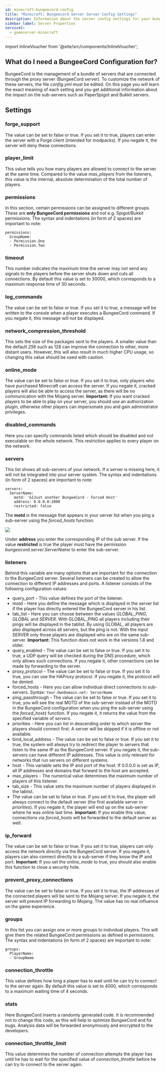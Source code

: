 ```yaml
---
id: minecraft-bungeecord-config
title: "Minecraft: Bungeecord Server Server Config Settings"
description: Information about the server config settings for your bungeecord server from ZAP-Hosting - ZAP-Hosting.com documentation
sidebar_label: Server Properties
services:
  - gameserver-minecraft
---
```


import InlineVoucher from '@site/src/components/InlineVoucher';

## What do I need a BungeeCord Configuration for?

BungeeCord is the management of a bundle of servers that are connected through the proxy server (BungeeCord server). To customize the network of these servers, the file *config.yml* must be edited. On this page you will learn the exact meaning of each setting and you get additional information about the impact on the sub-servers such as PaperSpigot and Bukkit servers.

<InlineVoucher />

## Settings

### forge_support

The value can be set to false or true. If you set it to true, players can enter the server with a Forge client (intended for modpacks). If you negate it, the server will deny these connections.

### player_limit

This value tells you how many players are allowed to connect to the server at the same time. Compared to the value *max_players* from the listeners, this value is the internal, absolute determination of the total number of players.

### permissions

In this section, certain permissions can be assigned to different groups. These are **only BungeeCord permissions** and not e.g. Spigot/Bukkit permissions.
The syntax and indentations (in form of 2 spaces) are important to note:
```
permissions:
  GroupName:
  - Permission.One
  - Permission.Two
```

### timeout

This number indicates the maximum time the server may not send any signals to the players before the server shuts down and cuts all connections. By default this value is set to 30000, which corresponds to a maximum response time of 30 seconds. 

### log_commands

The value can be set to false or true. If you set it to true, a message will be written to the console when a player executes a BungeeCord command. If you negate it, this message will not be displayed.

### network_compression_threshold

This sets the size of the packages sent to the players. A smaller value than the default *256* such as 128 can improve the connection to other, more distant users. However, this will also result in much higher CPU usage, so changing this value should be used with caution.

### online_mode

The value can be set to false or true. If you set it to true, only players who have purchased Minecraft can access the server. If you negate it, cracked players will also be able to access the server, as there will be no communication with the Mojang server.
**Important:** If you want cracked players to be able to play on your server, you should use an authorization plugin, otherwise other players can impersonate you and gain administrator privileges.

### disabled_commands

Here you can specify commands listed which should be disabled and not executable on the whole network. This restriction applies to every player on the network.

### servers

This list shows all sub-servers of your network. If a server is missing here, it will not be integrated into your server system.
The syntax and indentations (in form of 2 spaces) are important to note:
```
servers:
  ServerName:
    motd: '&1Just another BungeeCord - Forced Host'
    address: 0.0.0.0:2000
    restricted: false
```
The **motd** is the message that appears in your server list when you ping a sub-server using the *forced_hosts* function:

![](https://screensaver01.zap-hosting.com/index.php/s/E93qgyfkjfW7Mzf/preview)

Under **address** you enter the corresponding IP of the sub server. If the value **restricted** is true the player must have the permission *bungeecord.server.ServerName* to enter the sub-server.


### listeners

Behind this variable are many options that are important for the connection to the BungeeCord server. Several listeners can be created to allow the connection to different IP addresses and ports. A listener consists of the following configuration values:
* query_port - This value defines the port of the listener.
* motd - Here you define the message which is displayed in the server list if the player has directly entered the BungeeCord server in his list.
* tab_list - Here you can choose between the values *GLOBAL_PING*, *GLOBAL* and *SERVER*. With GLOBAL_PING all players including their pings will be displayed in the tablist. By using GLOBAL, all players are also displayed across all servers, but the ping is not. With the input SERVER only those players are displayed who are on the same sub-server. **Important:** This function does not work in the versions 1.8 and older.
* query_enabled - The value can be set to false or true. If you set it to true, a UDP query will be checked during the DNS procedure, which only allows such connections. If you negate it, other connections can be made by forwarding to the server.
* proxy_protocol - The value can be set to false or true. If you set it to true, you can use the HAProxy protocol. If you negate it, the protocol will be denied.
* forced_hosts - Here you can allow individual direct connections to sub-servers. Syntax: `Your.OwnDomain.net: ServerName`
* ping_passthrough - The value can be set to false or true. If you set it to true, you will see the real MOTD of the sub-server instead of the MOTD in the BungeeCord configuration when you ping the sub-server using the *forced_hosts* function. If you negate it, it returns the value from the specified variable of *servers*.
* priorities - Here you can list in descending order to which server the players should connect first. A server will be skipped if it is offline or not available.
* bind_local_address - The value can be set to false or true. If you set it to true, the system will always try to redirect the player to servers that listen to the same IP as the BungeeCord server. If you negate it, the sub-servers can have different IP addresses. This value is only relevant for networks that run servers on different systems.
* host - This variable sets the IP and port of the host. If 0.0.0.0 is set as IP, all IP addresses and domains that forward to the host are accepted.
* max_players - The numerical value determines the maximum number of players of this listener.
* tab_size - This value sets the maximum number of players displayed in the tablist.
* The value can be set to false or true. If you set it to true, the player will always connect to the default server (the first available server in *priorities*). If you negate it, the player will end up on the sub-server where he was online last time. **Important:** If you enable this value, connections via *forced_hosts* will be forwarded to the default server as well.

### ip_forward

The value can be set to false or true. If you set it to true, players can only access the network directly via the BungeeCord server. If you negate it, players can also connect directly to a sub-server if they know the IP and port.
**Important:** If you set the *online_mode* to true, you should also enable this function to close a security hole.

### prevent_proxy_connections

The value can be set to false or true. If you set it to true, the IP addresses of the connected players will be sent to the Mojang server. If you negate it, the server will prevent IP forwarding to Mojang.
The value has no real influence on the game experience.

### groups

In this list you can assign one or more groups to individual players. This will give them the related BungeeCord permissions as defined in *permissions*.
The syntax and indentations (in form of 2 spaces) are important to note:
```
groups:
  PlayerName:
  - GroupName
```

### connection_throttle

This value defines how long a player has to wait until he can try to connect to the server again. By default this value is set to 4000, which corresponds to a maximum waiting time of 4 seconds.

### stats

Here BungeeCord inserts a randomly generated code. It is recommended not to change this code, as this will help to optimize BungeeCord and fix bugs. Analysis data will be forwarded anonymously and encrypted to the developers.

### connection_throttle_limit

This value determines the number of connection attempts the player has until he has to wait for the specified value of *connection_throttle* before he can try to connect to the server again.

<InlineVoucher />
